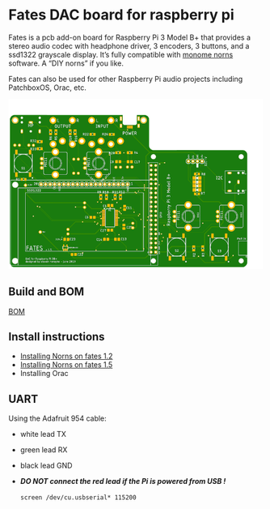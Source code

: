 # Fates DAC board for raspberry pi

Fates is a pcb add-on board for Raspberry Pi 3 Model B+ that provides a stereo audio codec with headphone driver, 3 encoders, 3 buttons, and a ssd1322 grayscale display. It’s fully compatible with [monome norns](<https://github.com/monome/norns>) software. A “DIY norns” if you like. 

Fates can also be used for other Raspberry Pi audio projects including PatchboxOS, Orac, etc.

![<fates pcb top>](<hardware/fates1.5-top.png>)

## Build and BOM

[BOM](hardware/BOM.md)


## Install instructions

- [Installing Norns on fates 1.2](https://github.com/okyeron/fates/blob/master/install/norns/Norns_install_instructions_1.2.md)
- [Installing Norns on fates 1.5](https://github.com/okyeron/fates/blob/master/install/norns/Norns_install_instructions_1.5.md)
- Installing Orac

## UART

Using the Adafruit 954 cable:
- white lead TX
- green lead RX
- black lead GND
- ***DO NOT connect the red lead if the Pi is powered from USB !***

  `screen /dev/cu.usbserial* 115200`
